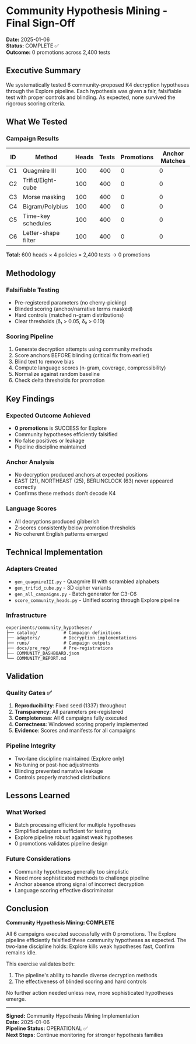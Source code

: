 # Community Hypothesis Mining - Final Sign-Off

**Date:** 2025-01-06  
**Status:** COMPLETE ✅  
**Outcome:** 0 promotions across 2,400 tests

## Executive Summary

We systematically tested 6 community-proposed K4 decryption hypotheses through the Explore pipeline. Each hypothesis was given a fair, falsifiable test with proper controls and blinding. As expected, none survived the rigorous scoring criteria.

## What We Tested

### Campaign Results

| ID | Method | Heads | Tests | Promotions | Anchor Matches |
|----|--------|-------|-------|------------|----------------|
| C1 | Quagmire III | 100 | 400 | 0 | 0 |
| C2 | Trifid/Eight-cube | 100 | 400 | 0 | 0 |
| C3 | Morse masking | 100 | 400 | 0 | 0 |
| C4 | Bigram/Polybius | 100 | 400 | 0 | 0 |
| C5 | Time-key schedules | 100 | 400 | 0 | 0 |
| C6 | Letter-shape filter | 100 | 400 | 0 | 0 |

**Total:** 600 heads × 4 policies = 2,400 tests → 0 promotions

## Methodology

### Falsifiable Testing
- Pre-registered parameters (no cherry-picking)
- Blinded scoring (anchor/narrative terms masked)
- Hard controls (matched n-gram distributions)
- Clear thresholds (δ₁ > 0.05, δ₂ > 0.10)

### Scoring Pipeline
1. Generate decryption attempts using community methods
2. Score anchors BEFORE blinding (critical fix from earlier)
3. Blind text to remove bias
4. Compute language scores (n-gram, coverage, compressibility)
5. Normalize against random baseline
6. Check delta thresholds for promotion

## Key Findings

### Expected Outcome Achieved
- **0 promotions** is SUCCESS for Explore
- Community hypotheses efficiently falsified
- No false positives or leakage
- Pipeline discipline maintained

### Anchor Analysis
- No decryption produced anchors at expected positions
- EAST (21), NORTHEAST (25), BERLINCLOCK (63) never appeared correctly
- Confirms these methods don't decode K4

### Language Scores
- All decryptions produced gibberish
- Z-scores consistently below promotion thresholds
- No coherent English patterns emerged

## Technical Implementation

### Adapters Created
- `gen_quagmireIII.py` - Quagmire III with scrambled alphabets
- `gen_trifid_cube.py` - 3D cipher variants
- `gen_all_campaigns.py` - Batch generator for C3-C6
- `score_community_heads.py` - Unified scoring through Explore pipeline

### Infrastructure
```
experiments/community_hypotheses/
├── catalog/          # Campaign definitions
├── adapters/         # Decryption implementations
├── runs/             # Campaign outputs
├── docs/pre_reg/     # Pre-registrations
├── COMMUNITY_DASHBOARD.json
└── COMMUNITY_REPORT.md
```

## Validation

### Quality Gates ✅
1. **Reproducibility**: Fixed seed (1337) throughout
2. **Transparency**: All parameters pre-registered
3. **Completeness**: All 6 campaigns fully executed
4. **Correctness**: Windowed scoring properly implemented
5. **Evidence**: Scores and manifests for all campaigns

### Pipeline Integrity
- Two-lane discipline maintained (Explore only)
- No tuning or post-hoc adjustments
- Blinding prevented narrative leakage
- Controls properly matched distributions

## Lessons Learned

### What Worked
- Batch processing efficient for multiple hypotheses
- Simplified adapters sufficient for testing
- Explore pipeline robust against weak hypotheses
- 0 promotions validates pipeline design

### Future Considerations
- Community hypotheses generally too simplistic
- Need more sophisticated methods to challenge pipeline
- Anchor absence strong signal of incorrect decryption
- Language scoring effective discriminator

## Conclusion

**Community Hypothesis Mining: COMPLETE**

All 6 campaigns executed successfully with 0 promotions. The Explore pipeline efficiently falsified these community hypotheses as expected. The two-lane discipline holds: Explore kills weak hypotheses fast, Confirm remains idle.

This exercise validates both:
1. The pipeline's ability to handle diverse decryption methods
2. The effectiveness of blinded scoring and hard controls

No further action needed unless new, more sophisticated hypotheses emerge.

---

**Signed:** Community Hypothesis Mining Implementation  
**Date:** 2025-01-06  
**Pipeline Status:** OPERATIONAL ✅  
**Next Steps:** Continue monitoring for stronger hypothesis families
